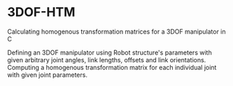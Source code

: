 # 3DOF-HTM
Calculating homogenous transformation matrices for a 3DOF manipulator in C

Defining an 3DOF manipulator using Robot structure's parameters with given arbitrary joint angles, link lengths, offsets and link orientations. 
Computing a homogenous transformation matrix for each individual joint with given joint parameters. 
